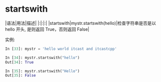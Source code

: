 # startswith

|语法|用法|描述|
|:|:|:|
|startswith|mystr.startswith(hello)|检查字符串是否是以 hello 开头, 是则返回 True，否则返回 False|

实例:

```Python
In [33]: mystr = 'hello world itcast and itcastcpp'

In [34]: mystr.startswith("hello")
Out[34]: True

In [35]: mystr.startswith("Hello")
Out[35]: False
```
